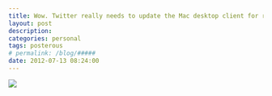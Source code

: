 ```yaml
---
title: Wow. Twitter really needs to update the Mac desktop client for retina displays.
layout: post
description:  
categories: personal
tags: posterous
# permalink: /blog/#####
date: 2012-07-13 08:24:00
---
```


![](/img/blog/2012/07/42918295-image.jpg)